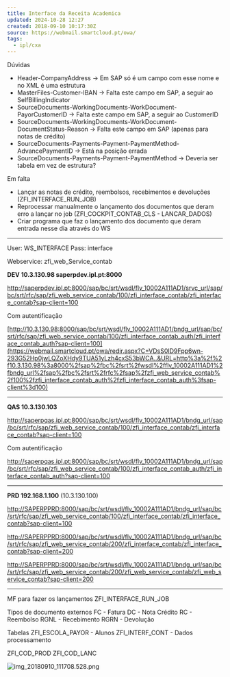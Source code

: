 ```yaml
---
title: Interface da Receita Academica
updated: 2024-10-28 12:27
created: 2018-09-10 10:17:30Z
source: https://webmail.smartcloud.pt/owa/
tags:
  - ipl/cxa
---
```


Dúvidas

- Header-CompanyAddress -> Em SAP só é um campo com esse nome e no XML é uma estrutura
- MasterFiles-Customer-IBAN -> Falta este campo em SAP, a seguir ao SelfBillingIndicator
- SourceDocuments-WorkingDocuments-WorkDocument-PayorCustomerID -> Falta este campo em SAP, a seguir ao CustomerID
- SourceDocuments-WorkingDocuments-WorkDocument-DocumentStatus-Reason -> Falta este campo em SAP (apenas para notas de crédito)
- SourceDocuments-Payments-Payment-PaymentMethod-AdvancePaymentID -> Está na posição errada
- SourceDocuments-Payments-Payment-PaymentMethod -> Deveria ser tabela em vez de estrutura?

Em falta

- Lançar as notas de crédito, reembolsos, recebimentos e devoluções (ZFI_INTERFACE_RUN_JOB)
- Reprocessar manualmente o lançamento dos documentos que deram erro a lançar no job (ZFI_COCKPIT_CONTAB_CLS - LANCAR_DADOS)
- Criar programa que faz o lançamento dos documento que deram entrada nesse dia através do WS

* * *

User: WS_INTERFACE
Pass: interface

Webservice: zfi_web_Service_contab

**DEV 10.3.130.98 saperpdev.ipl.pt:8000**

http://saperpdev.ipl.pt:8000/sap/bc/srt/wsdl/flv_10002A111AD1/srvc_url/sap/bc/srt/rfc/sap/zfi_web_service_contab/100/zfi_interface_contab/zfi_interface_contab?sap-client=100

Com autentificação

[http://10.3.130.98:8000/sap/bc/srt/wsdl/flv_10002A111AD1/bndg_url/sap/bc/srt/rfc/sap/zfi_web_service_contab/100/zfi_interface_contab_auth/zfi_interface_contab_auth?sap-client=100](https://webmail.smartcloud.pt/owa/redir.aspx?C=VDsS0ID9Fpp6wn-293G52Hp0jwLQZoXHdy9TUA51yLzh4cxS53bWCA..&URL=http%3a%2f%2f10.3.130.98%3a8000%2fsap%2fbc%2fsrt%2fwsdl%2fflv_10002A111AD1%2fbndg_url%2fsap%2fbc%2fsrt%2frfc%2fsap%2fzfi_web_service_contab%2f100%2fzfi_interface_contab_auth%2fzfi_interface_contab_auth%3fsap-client%3d100)

* * *

**QAS 10.3.130.103**

http://saperpqas.ipl.pt:8000/sap/bc/srt/wsdl/flv_10002A111AD1/bndg_url/sap/bc/srt/rfc/sap/zfi_web_service_contab/100/zfi_interface_contab/zfi_interface_contab?sap-client=100

Com autentificação

http://saperpqas.ipl.pt:8000/sap/bc/srt/wsdl/flv_10002A111AD1/bndg_url/sap/bc/srt/rfc/sap/zfi_web_service_contab/100/zfi_interface_contab_auth/zfi_interface_contab_auth?sap-client=100

* * *

**PRD 192.168.1.100**  (10.3.130.100)

[http://SAPERPPRD:8000/sap/bc/srt/wsdl/flv_10002A111AD1/bndg_url/sap/bc/srt/rfc/sap/zfi_web_service_contab/100/zfi_interface_contab/zfi_interface_contab?sap-client=100](http://saperpprd:8000/sap/bc/srt/wsdl/flv_10002A111AD1/bndg_url/sap/bc/srt/rfc/sap/zfi_web_service_contab/100/zfi_interface_contab/zfi_interface_contab?sap-client=100)

[http://SAPERPPRD:8000/sap/bc/srt/wsdl/flv_10002A111AD1/bndg_url/sap/bc/srt/rfc/sap/zfi_web_service_contab/200/zfi_interface_contab/zfi_interface_contab?sap-client=200](http://saperpprd:8000/sap/bc/srt/wsdl/flv_10002A111AD1/bndg_url/sap/bc/srt/rfc/sap/zfi_web_service_contab/200/zfi_interface_contab/zfi_interface_contab?sap-client=200)

[http://SAPERPPRD:8000/sap/bc/srt/wsdl/flv_10002A111AD1/bndg_url/sap/bc/srt/rfc/sap/zfi_web_service_contab/200/zfi_web_service_contab/zfi_web_service_contab?sap-client=200](http://saperpprd:8000/sap/bc/srt/wsdl/flv_10002A111AD1/bndg_url/sap/bc/srt/rfc/sap/zfi_web_service_contab/200/zfi_web_service_contab/zfi_web_service_contab?sap-client=200)

* * *

MF para fazer os lançamentos
ZFI_INTERFACE_RUN_JOB

Tipos de documento externos
FC - Fatura
DC - Nota Crédito
RC - Reembolso
RGNL - Recebimento
RGRN - Devolução

Tabelas
ZFI_ESCOLA_PAYOR - Alunos
ZFI_INTERF_CONT - Dados processamento

ZFI_COD_PROD
ZFI_COD_LANC

![img_20180910_111708.528.png](img_20180910_111708.528.png)